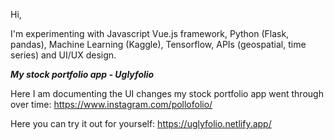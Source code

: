 Hi,

I'm experimenting with Javascript Vue.js framework, Python (Flask, pandas), Machine Learning (Kaggle), Tensorflow, APIs (geospatial, time series) and UI/UX design.


***My stock portfolio app - Uglyfolio***

Here I am documenting the UI changes my stock portfolio app went through over time:
https://www.instagram.com/pollofolio/

Here you can try it out for yourself:
https://uglyfolio.netlify.app/




<!---
vanzelleb/vanzelleb is a ✨ special ✨ repository because its `README.md` (this file) appears on your GitHub profile.
You can click the Preview link to take a look at your changes.
--->
